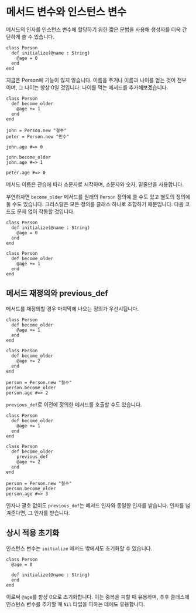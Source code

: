 # 메서드 변수와 인스턴스 변수

메서드의 인자를 인스턴스 변수에 할당하기 위한 짧은 문법을 사용해 생성자를 더욱 간단하게 쓸 수 있습니다.

```crystal
class Person
  def initialize(@name : String)
    @age = 0
  end
end
```

지금은 Person에 기능이 많지 않습니다. 이름을 주거나 이름과 나이를 얻는 것이 전부이며, 그 나이는 항상 0일 것입니다. 나이를 먹는 메서드를 추가해보겠습니다.

```crystal
class Person
  def become_older
    @age += 1
  end
end

john = Person.new "철수"
peter = Person.new "민수"

john.age #=> 0

john.become_older
john.age #=> 1

peter.age #=> 0
```

메서드 이름은 관습에 따라 소문자로 시작하며, 소문자와 숫자, 밑줄만을 사용합니다.

부연하자면 `become_older` 메서드를 원래의 `Person` 정의에 쓸 수도 있고 별도의 정의에 둘 수도 있습니다. 크리스탈은 모든 정의를 클래스 하나로 조합하기 때문입니다. 다음 코드도 문제 없이 작동할 것입니다.

```crystal
class Person
  def initialize(@name : String)
    @age = 0
  end
end

class Person
  def become_older
    @age += 1
  end
end
```

## 메서드 재정의와 previous_def

메서드를 재정의할 경우 마지막에 나오는 정의가 우선시됩니다.

```crystal
class Person
  def become_older
    @age += 1
  end
end

class Person
  def become_older
    @age += 2
  end
end

person = Person.new "철수"
person.become_older
person.age #=> 2
```

`previous_def`로 이전에 정의한 메서드를 호출할 수도 있습니다.

```crystal
class Person
  def become_older
    @age += 1
  end
end

class Person
  def become_older
    previous_def
    @age += 2
  end
end

person = Person.new "철수"
person.become_older
person.age #=> 3
```

인자나 괄호 없이도 `previous_def`는 메서드 인자와 동일한 인자를 받습니다. 인자를 넘겨준다면, 그 인자를 받습니다.

## 상시 적용 초기화

인스턴스 변수는 `initialize` 메서드 밖에서도 초기화할 수 있습니다.

```crystal
class Person
  @age = 0

  def initialize(@name : String)
  end
end
```

이로써 `@age`를 항상 0으로 초기화합니다. 이는 중복을 피할 때 유용하며, 추후 클래스에 인스턴스 변수를 추가할 때 `Nil` 타입을 피하는 데에도 유용합니다.

